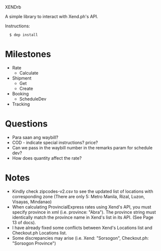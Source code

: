 XENDrb

A simple library to interact with Xend.ph's API.

Instructions:

```
  $ dep install
```

# Milestones

- Rate
  - Calculate
- Shipment
  - Get
  - Create
- Booking
  - ScheduleDev
- Tracking

# Questions

- Para saan ang waybill?
- COD - indicate special instructions? price?
- Can we pass in the waybill number in the remarks param for schedule dev?
- How does quantity affect the rate?

# Notes

- Kindly check zipcodes-v2.csv to see the updated list of locations with corresponding zone (There are only 5: Metro Manila, Rizal, Luzon, Visayas, Mindanao)
- When calculating ProvincialExpress rates using Xend's API, you must specify province in xml (i.e. province: "Abra"). The province string must identically match the province name in Xend's list in its API. (See Page 13 of docs).
- I have already fixed some conflicts between Xend's Locations list and Checkout.ph Locations list.
- Some discrepancies may arise (i.e. Xend: "Sorsogon", Checkout.ph: "Sorsogon Province")